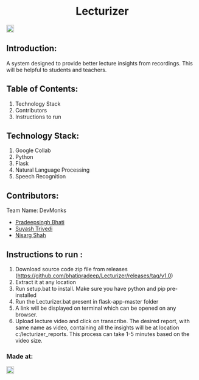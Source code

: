 
<h1 align="center">Lecturizer</h1>
<p align="center">
</p>

<a href="https://hack36.com"> <img src="http://bit.ly/BuiltAtHack36" height=20px> </a>


## Introduction:
  A system designed to provide better lecture insights from recordings. This will be helpful to students and teachers.
  
## Table of Contents:
1) Technology Stack
2) Contributors 
3) Instructions to run 
## Technology Stack:
  1) Google Collab
  2) Python
  3) Flask
  4) Natural Language Processing
  5) Speech Recognition
  

## Contributors:

Team Name: DevMonks

* [Pradeepsingh Bhati](https://github.com/bhatipradeep)
* [Suyash Trivedi](https://github.com/suyashtrivedi99)
* [Nisarg Shah](https://github.com/tesla1310)

## Instructions to run : 
1) Download source code zip file from releases (https://github.com/bhatipradeep/Lecturizer/releases/tag/v1.0)
2) Extract it at any location
3) Run setup.bat to install. Make sure you have python and pip pre-installed
4) Run the Lecturizer.bat present in flask-app-master folder
5) A link will be displayed on terminal which can be opened on any browser.
6) Upload lecture video and click on transcribe. The desired report, with same name as video, containing all the insights will be at location c:/lecturizer_reports. This process can take 1-5 minutes based on the video size.


### Made at:
<a href="https://hack36.com"> <img src="http://bit.ly/BuiltAtHack36" height=20px> </a>
